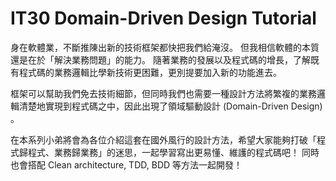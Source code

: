 # IT30 Domain-Driven Design Tutorial

身在軟體業，不斷推陳出新的技術框架都快把我們給淹沒。
但我相信軟體的本質還是在於「解決業務問題」的能力。
隨著業務的發展以及程式碼的增長，了解既有程式碼的業務邏輯比學新技術更困難，更別提要加入新的功能進去。

框架可以幫助我們免去技術細節，但同時我們也需要一種設計方法將繁複的業務邏輯清楚地實現到程式碼之中，因此出現了領域驅動設計 (Domain-Driven Design) 。

在本系列小弟將會為各位介紹這套在國外風行的設計方法，希望大家能夠打破「程式歸程式、業務歸業務」的迷思，一起學習寫出更易懂、維護的程式碼吧！
同時也會搭配 Clean architecture, TDD, BDD 等方法一起開發！
